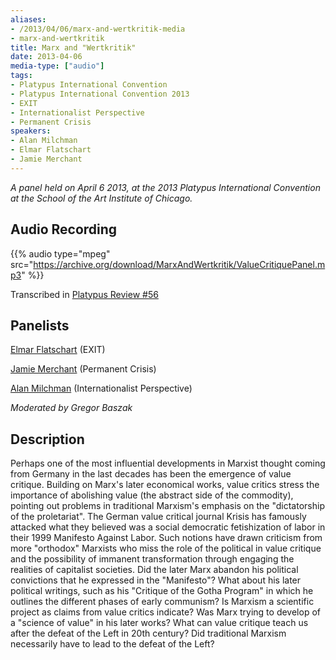 ```yaml
---
aliases:
- /2013/04/06/marx-and-wertkritik-media
- marx-and-wertkritik
title: Marx and "Wertkritik"
date: 2013-04-06
media-type: ["audio"]
tags:
- Platypus International Convention
- Platypus International Convention 2013
- EXIT
- Internationalist Perspective
- Permanent Crisis
speakers:
- Alan Milchman
- Elmar Flatschart
- Jamie Merchant
---
```


_A panel held on April 6 2013, at the 2013 Platypus International Convention at the School of the Art Institute of Chicago._

## Audio Recording

{{% audio type="mpeg" src="https://archive.org/download/MarxAndWertkritik/ValueCritiquePanel.mp3" %}}

Transcribed in [Platypus Review #56](/2013/05/01/marx-and-wertkritik/)

## Panelists

[Elmar Flatschart](/speakers/elmar-flatschart) (EXIT)

[Jamie Merchant](/speakers/jamie-merchant) (Permanent Crisis)

[Alan Milchman](/speakers/alan-milchman) (Internationalist Perspective)

_Moderated by Gregor Baszak_

## Description

Perhaps one of the most influential developments in Marxist thought coming from Germany in the last decades has been the emergence of value critique. Building on Marx's later economical works, value critics stress the importance of abolishing value (the abstract side of the commodity), pointing out problems in traditional Marxism's emphasis on the "dictatorship of the proletariat". The German value critical journal Krisis has famously attacked what they believed was a social democratic fetishization of labor in their 1999 Manifesto Against Labor. Such notions have drawn criticism from more "orthodox" Marxists who miss the role of the political in value critique and the possibility of immanent transformation through engaging the realities of capitalist societies. Did the later Marx abandon his political convictions that he expressed in the "Manifesto"? What about his later political writings, such as his "Critique of the Gotha Program" in which he outlines the different phases of early communism? Is Marxism a scientific project as claims from value critics indicate? Was Marx trying to develop of a "science of value" in his later works? What can value critique teach us after the defeat of the Left in 20th century? Did traditional Marxism necessarily have to lead to the defeat of the Left?
